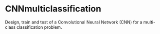 # CNNmulticlassification
Design, train and test of a Convolutional Neural Network (CNN) for a multi-class classification problem.
